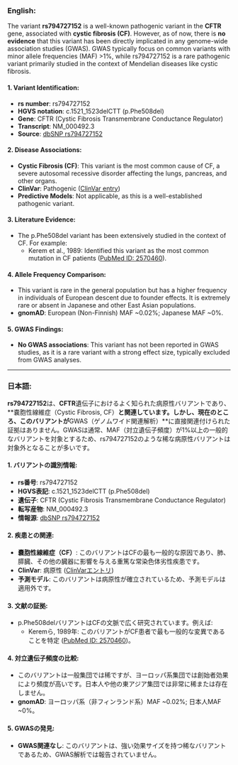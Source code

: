 ### English:
The variant **rs794727152** is a well-known pathogenic variant in the **CFTR** gene, associated with **cystic fibrosis (CF)**. However, as of now, there is **no evidence** that this variant has been directly implicated in any genome-wide association studies (GWAS). GWAS typically focus on common variants with minor allele frequencies (MAF) >1%, while rs794727152 is a rare pathogenic variant primarily studied in the context of Mendelian diseases like cystic fibrosis.

#### 1. Variant Identification:
- **rs number**: rs794727152
- **HGVS notation**: c.1521_1523delCTT (p.Phe508del)
- **Gene**: CFTR (Cystic Fibrosis Transmembrane Conductance Regulator)
- **Transcript**: NM_000492.3
- **Source**: [dbSNP rs794727152](https://www.ncbi.nlm.nih.gov/snp/rs794727152)

#### 2. Disease Associations:
- **Cystic Fibrosis (CF)**: This variant is the most common cause of CF, a severe autosomal recessive disorder affecting the lungs, pancreas, and other organs.
- **ClinVar**: Pathogenic ([ClinVar entry](https://www.ncbi.nlm.nih.gov/clinvar/variation/rs794727152/))
- **Predictive Models**: Not applicable, as this is a well-established pathogenic variant.

#### 3. Literature Evidence:
- The p.Phe508del variant has been extensively studied in the context of CF. For example:
  - Kerem et al., 1989: Identified this variant as the most common mutation in CF patients ([PubMed ID: 2570460](https://pubmed.ncbi.nlm.nih.gov/2570460/)).

#### 4. Allele Frequency Comparison:
- This variant is rare in the general population but has a higher frequency in individuals of European descent due to founder effects. It is extremely rare or absent in Japanese and other East Asian populations.
- **gnomAD**: European (Non-Finnish) MAF ~0.02%; Japanese MAF ~0%.

#### 5. GWAS Findings:
- **No GWAS associations**: This variant has not been reported in GWAS studies, as it is a rare variant with a strong effect size, typically excluded from GWAS analyses.

---

### 日本語:
**rs794727152**は、**CFTR**遺伝子におけるよく知られた病原性バリアントであり、**嚢胞性線維症（Cystic Fibrosis, CF）**と関連しています。しかし、現在のところ、このバリアントが**GWAS（ゲノムワイド関連解析）**に直接関連付けられた証拠はありません。GWASは通常、MAF（対立遺伝子頻度）が1%以上の一般的なバリアントを対象とするため、rs794727152のような稀な病原性バリアントは対象外となることが多いです。

#### 1. バリアントの識別情報:
- **rs番号**: rs794727152
- **HGVS表記**: c.1521_1523delCTT (p.Phe508del)
- **遺伝子**: CFTR (Cystic Fibrosis Transmembrane Conductance Regulator)
- **転写産物**: NM_000492.3
- **情報源**: [dbSNP rs794727152](https://www.ncbi.nlm.nih.gov/snp/rs794727152)

#### 2. 疾患との関連:
- **嚢胞性線維症（CF）**: このバリアントはCFの最も一般的な原因であり、肺、膵臓、その他の臓器に影響を与える重篤な常染色体劣性疾患です。
- **ClinVar**: 病原性 ([ClinVarエントリ](https://www.ncbi.nlm.nih.gov/clinvar/variation/rs794727152/))
- **予測モデル**: このバリアントは病原性が確立されているため、予測モデルは適用外です。

#### 3. 文献の証拠:
- p.Phe508delバリアントはCFの文脈で広く研究されています。例えば:
  - Keremら, 1989年: このバリアントがCF患者で最も一般的な変異であることを特定 ([PubMed ID: 2570460](https://pubmed.ncbi.nlm.nih.gov/2570460/))。

#### 4. 対立遺伝子頻度の比較:
- このバリアントは一般集団では稀ですが、ヨーロッパ系集団では創始者効果により頻度が高いです。日本人や他の東アジア集団では非常に稀または存在しません。
- **gnomAD**: ヨーロッパ系（非フィンランド系）MAF ~0.02%; 日本人MAF ~0%。

#### 5. GWASの発見:
- **GWAS関連なし**: このバリアントは、強い効果サイズを持つ稀なバリアントであるため、GWAS解析では報告されていません。

